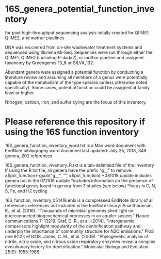 # 16S_genera_potential_function_inventory
 for post high-throughput sequencing analysis
 intially created for QIIME1, QIIME2, and mothur pipelines

DNA was recovered from on-site wastewater treatment systems and sequenced using Illumina Mi-Seq. Sequences were run through either the QIIME1, QIIME2 (including R-dada2), or mothur pipeline and assigned taxonomy by Greengenes 13_8 or SILVA_132. 

Abundant genera were assigned a potential function by conducting a literature review and assuming all members of a genus were potentially capable of the metabolism of the type species (unless otherwise noted specifically). Some cases, potential function could be assigned at family level or higher. 

Nitrogen, carbon, iron, and sulfur cyling are the focus of this inventory. 

# Please reference this repository if using the 16S function inventory 

16S_genera_function_inventory_word.txt is a Mac word document with EndNote bibliography
word document last updated: July 25, 2018, 349 genera, 202 references

16S_genera_function_inventory_R.txt is a tab-delimited file of the inventory
     If using the R.txt file, all genera have the prefix "g__" to remove: 
           x$pot_function<-gsub("g__", "", x$pot_function)
 *081018 update includes genera not in the 072518 update
 *includes information on the presence of functional genes found in genera from 3 studies (see below)
 *focus is C, N, S, Fe, and H2 cycling

16S_function_inventory_051418.enlx is a compressed EndNote library of all references 
 references not included in the EndNote library:
   Anantharaman, K., et al. (2016). "Thousands of microbial genomes shed light on interconnected biogeochemical processes in an aquifer    system." Nature communications 7: 13219.
   Graf, D. R., et al. (2014). "Intergenomic comparisons highlight modularity of the denitrification pathway and underpin the importance of community structure for N2O emissions." PloS one 9(12): e114118.
   Jones, C. M., et al. (2008). "Phylogenetic analysis of nitrite, nitric oxide, and nitrous oxide respiratory enzymes reveal a complex evolutionary history for denitrification." Molecular Biology and Evolution 25(9): 1955-1966.


